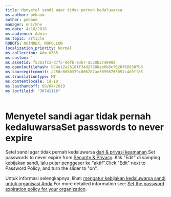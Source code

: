 ```yaml
---
title: Menyetel sandi agar tidak pernah kedaluwarsa
ms.author: pebaum
author: pebaum
manager: mnirkhe
ms.date: 4/18/2018
ms.audience: Admin
ms.topic: article
ROBOTS: NOINDEX, NOFOLLOW
localization_priority: Normal
ms.collection: Adm_O365
ms.custom: ''
ms.assetid: f5383fc3-d7fc-4efb-93b7-a520b374099a
ms.openlocfilehash: b74e12a2618ff34d27886eb6b8cf628f689307b8
ms.sourcegitcommit: a256e8680379c006287ae30996763051c4d9ff85
ms.translationtype: MT
ms.contentlocale: id-ID
ms.lasthandoff: 09/04/2019
ms.locfileid: "36741116"
---
```

# <a name="set-passwords-to-never-expire"></a><span data-ttu-id="b8843-102">Menyetel sandi agar tidak pernah kedaluwarsa</span><span class="sxs-lookup"><span data-stu-id="b8843-102">Set passwords to never expire</span></span>

<span data-ttu-id="b8843-103">Setel sandi agar tidak pernah kedaluwarsa [dari &amp; privasi keamanan](https://portal.office.com/adminportal/home#/settings/security).</span><span class="sxs-lookup"><span data-stu-id="b8843-103">Set passwords to never expire from [Security &amp; Privacy](https://portal.office.com/adminportal/home#/settings/security).</span></span> <span data-ttu-id="b8843-104">Klik "Edit" di samping kebijakan sandi, lalu putar penggeser ke "aktif".</span><span class="sxs-lookup"><span data-stu-id="b8843-104">Click "Edit" next to Password Policy, and turn the slider to "on".</span></span>
  
<span data-ttu-id="b8843-105">Untuk informasi selengkapnya, lihat: [mengatur kebijakan kedaluwarsa sandi untuk organisasi Anda](https://docs.microsoft.com/office365/admin/manage/set-password-expiration-policy).</span><span class="sxs-lookup"><span data-stu-id="b8843-105">For more detailed information see: [Set the password expiration policy for your organization](https://docs.microsoft.com/office365/admin/manage/set-password-expiration-policy).</span></span>
  

